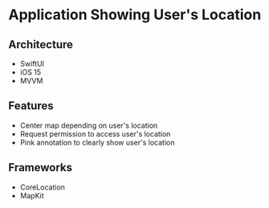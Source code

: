 # Application Showing User's Location

## Architecture
- SwiftUI
- iOS 15
- MVVM

## Features
- Center map depending on user's location
- Request permission to access user's location
- Pink annotation to clearly show user's location

## Frameworks
- CoreLocation
- MapKit
